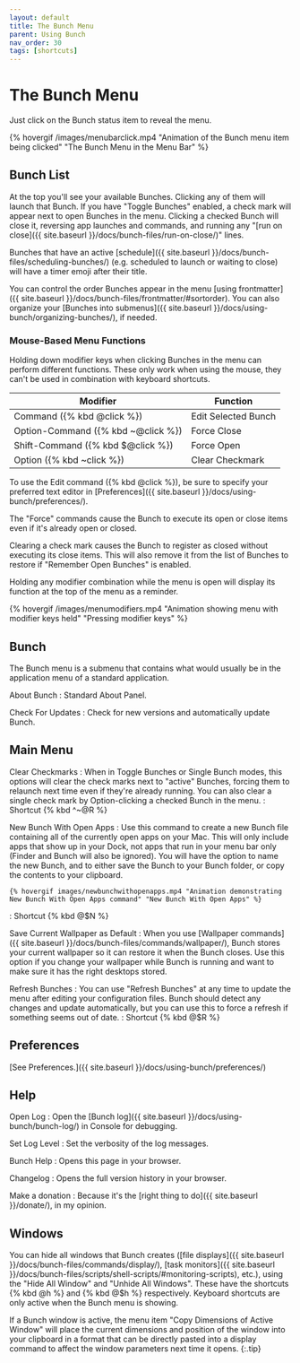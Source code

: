 ```yaml
---
layout: default
title: The Bunch Menu
parent: Using Bunch
nav_order: 30
tags: [shortcuts]
---
```

# The Bunch Menu

Just click on the Bunch status item to reveal the menu.

{% hovergif /images/menubarclick.mp4 "Animation of the Bunch menu item being clicked" "The Bunch Menu in the Menu Bar" %}

## Bunch List

At the top you'll see your available Bunches. Clicking any of them will launch that Bunch. If you have "Toggle Bunches" enabled, a check mark will appear next to open Bunches in the menu. Clicking a checked Bunch will close it, reversing app launches and commands, and running any "[run on close]({{ site.baseurl }}/docs/bunch-files/run-on-close/)" lines.

Bunches that have an active [schedule]({{ site.baseurl }}/docs/bunch-files/scheduling-bunches/) (e.g. scheduled to launch or waiting to close) will have a timer emoji after their title.

You can control the order Bunches appear in the menu [using frontmatter]({{ site.baseurl }}/docs/bunch-files/frontmatter/#sortorder). You can also organize your [Bunches into submenus]({{ site.baseurl }}/docs/using-bunch/organizing-bunches/), if needed.

### Mouse-Based Menu Functions

Holding down modifier keys when clicking Bunches in the menu can perform different functions. These only work when using the mouse, they can't be used in combination with keyboard shortcuts.

|          Modifier         |       Function      |
|---------------------------|---------------------|
| Command ({% kbd @click %})         | Edit Selected Bunch |
| Option-Command ({% kbd ~@click %}) | Force Close         |
| Shift-Command  ({% kbd $@click %}) | Force Open          |
| Option ({% kbd ~click %})          | Clear Checkmark     |

To use the Edit command ({% kbd @click %}), be sure to specify your preferred text editor in [Preferences]({{ site.baseurl }}/docs/using-bunch/preferences/).

The "Force" commands cause the Bunch to execute its open or close items even if it's already open or closed.

Clearing a check mark causes the Bunch to register as closed without executing its close items. This will also remove it from the list of Bunches to restore if "Remember Open Bunches" is enabled.

Holding any modifier combination while the menu is open will display its function at the top of the menu as a reminder.

{% hovergif /images/menumodifiers.mp4 "Animation showing menu with modifier keys held" "Pressing modifier keys" %}

## Bunch

The Bunch menu is a submenu that contains what would usually be in the application menu of a standard application.

About Bunch
: Standard About Panel.

Check For Updates
: Check for new versions and automatically update Bunch.

## Main Menu

Clear Checkmarks
: When in Toggle Bunches or Single Bunch modes, this options will clear the check marks next to "active" Bunches, forcing them to relaunch next time even if they're already running. You can also clear a single check mark by Option-clicking a checked Bunch in the menu.
: Shortcut {% kbd ^~@R %}

New Bunch With Open Apps 
: Use this command to create a new Bunch file containing all of the currently open apps on your Mac. This will only include apps that show up in your Dock, not apps that run in your menu bar only (Finder and Bunch will also be ignored). You will have the option to name the new Bunch, and to either save the Bunch to your Bunch folder, or copy the contents to your clipboard.

    {% hovergif images/newbunchwithopenapps.mp4 "Animation demonstrating New Bunch With Open Apps command" "New Bunch With Open Apps" %}
: Shortcut {% kbd @$N %}

Save Current Wallpaper as Default
: When you use [Wallpaper commands]({{ site.baseurl }}/docs/bunch-files/commands/wallpaper/), Bunch stores your current wallpaper so it can restore it when the Bunch closes. Use this option if you change your wallpaper while Bunch is running and want to make sure it has the right desktops stored.

Refresh Bunches 
: You can use "Refresh Bunches" at any time to update the menu after editing your configuration files. Bunch should detect any changes and update automatically, but you can use this to force a refresh if something seems out of date.
: Shortcut {% kbd @$R %}

## Preferences

[See Preferences.]({{ site.baseurl }}/docs/using-bunch/preferences/)

## Help

Open Log
: Open the [Bunch log]({{ site.baseurl }}/docs/using-bunch/bunch-log/) in Console for debugging.

Set Log Level
: Set the verbosity of the log messages.

Bunch Help
: Opens this page in your browser.

Changelog
: Opens the full version history in your browser.

Make a donation
: Because it's the [right thing to do]({{ site.baseurl }}/donate/), in my opinion.

## Windows

You can hide all windows that Bunch creates ([file displays]({{ site.baseurl }}/docs/bunch-files/commands/display/), [task monitors]({{ site.baseurl }}/docs/bunch-files/scripts/shell-scripts/#monitoring-scripts), etc.), using the "Hide All Window" and "Unhide All Windows". These have the shortcuts {% kbd @h %} and {% kbd @$h %} respectively. Keyboard shortcuts are only active when the Bunch menu is showing.

If a Bunch window is active, the menu item "Copy Dimensions of Active Window" will place the current dimensions and position of the window into your clipboard in a format that can be directly pasted into a display command to affect the window parameters next time it opens.
{:.tip}

